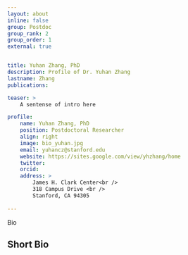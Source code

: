 ```yaml
---
layout: about
inline: false
group: Postdoc
group_rank: 2
group_order: 1
external: true


title: Yuhan Zhang, PhD
description: Profile of Dr. Yuhan Zhang
lastname: Zhang
publications: 

teaser: >
    A sentense of intro here

profile:
    name: Yuhan Zhang, PhD
    position: Postdoctoral Researcher
    align: right
    image: bio_yuhan.jpg
    email: yuhancz@stanford.edu
    website: https://sites.google.com/view/yhzhang/home
    twitter: 
    orcid: 
    address: >
        James H. Clark Center<br />
        318 Campus Drive <br />
        Stanford, CA 94305
        
---
```


Bio

## Short Bio

